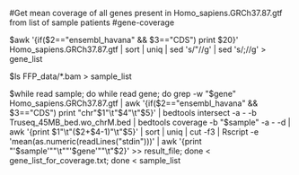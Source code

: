#Get mean coverage of all genes present in Homo_sapiens.GRCh37.87.gtf from list of sample patients
#gene-coverage

$awk '{if($2=="ensembl_havana" && $3=="CDS") print $20}' Homo_sapiens.GRCh37.87.gtf | sort | uniq |  sed 's/"//g' | sed 's/;//g' > gene_list

$ls FFP_data/*.bam > sample_list

$while read sample; do while read gene; do grep -w "$gene" Homo_sapiens.GRCh37.87.gtf | awk '{if($2=="ensembl_havana" && $3=="CDS") print "chr"$1"\t"$4"\t"$5}' | bedtools intersect -a - -b Truseq_45MB_bed.wo_chrM.bed | bedtools coverage -b "$sample" -a - -d | awk '{print $1"\t"($2+$4-1)"\t"$5}' | sort | uniq | cut -f3 | Rscript -e 'mean(as.numeric(readLines("stdin")))' | awk '{print "'$sample'""\t""'$gene'""\t"$2}' >> result_file; done < gene_list_for_coverage.txt; done < sample_list
